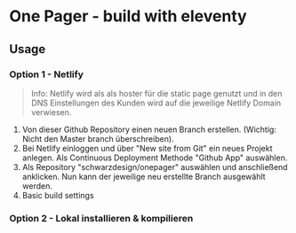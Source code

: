 # One Pager - build with eleventy

## Usage

### Option 1 - Netlify
> Info: Netlify wird als als hoster für die static page genutzt und in den DNS Einstellungen des Kunden wird auf die jeweilige Netlify Domain verwiesen.
1. Von dieser Github Repository einen neuen Branch erstellen. (Wichtig: Nicht den Master branch überschreiben).
2. Bei Netlify einloggen und über "New site from Git" ein neues Projekt anlegen. Als Continuous Deployment Methode "Github App" auswählen.
3. Als Repository "schwarzdesign/onepager" auswählen und anschließend anklicken. Nun kann der jeweilige neu erstellte Branch ausgewählt werden.
4. Basic build settings


### Option 2 - Lokal installieren & kompilieren